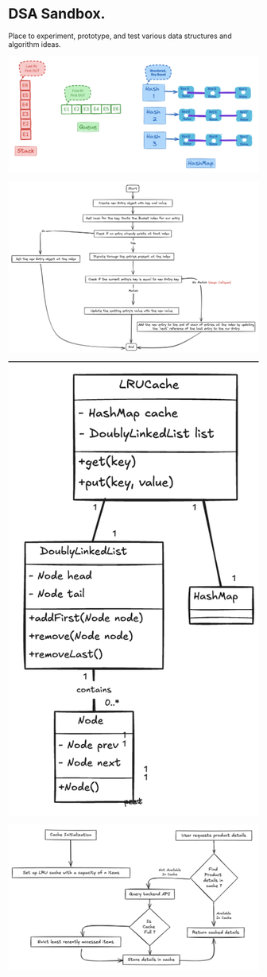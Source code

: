 # DSA Sandbox.
Place to experiment, prototype, and test various data structures and algorithm ideas. 

![Alt text](images/Stack-Que-HashMap.png)

![Alt text](images/HashMap-PUT.png)

![Alt text](images/LRU-class.png)

![Alt text](images/LRU-flow.png)



